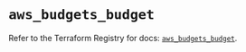 # `aws_budgets_budget`

Refer to the Terraform Registry for docs: [`aws_budgets_budget`](https://registry.terraform.io/providers/hashicorp/aws/5.87.0/docs/resources/budgets_budget).
